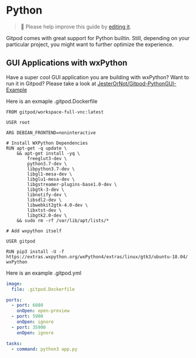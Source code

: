 # Python

> 🚧 Please help improve this guide by [editing it](https://gitpod.io/#https://github.com/gitpod-io/website/blob/master/src/docs/python_in_gitpod.md).

Gitpod comes with great support for Python builtin. Still, depending on your particular project, you might want to further optimize the experience.

## GUI Applications with wxPython
Have a super cool GUI application you are building with wxPython? Want to run it in Gitpod? Please take a look at [JesterOrNot/Gitpod-PythonGUI-Example](https://github.com/JesterOrNot/Gitpod-PythonGUI-Example)

Here is an exmaple .gitpod.Dockerfile
```docker
FROM gitpod/workspace-full-vnc:latest

USER root

ARG DEBIAN_FRONTEND=noninteractive

# Install WXPython Dependencies
RUN apt-get -q update \
    && apt-get install -yq \
        freeglut3-dev \
        python3.7-dev \
        libpython3.7-dev \
        libgl1-mesa-dev \
        libglu1-mesa-dev \
        libgstreamer-plugins-base1.0-dev \
        libgtk-3-dev \
        libnotify-dev \
        libsdl2-dev \
        libwebkit2gtk-4.0-dev \
        libxtst-dev \
        libgtk2.0-dev \
    && sudo rm -rf /var/lib/apt/lists/*

# Add wxpython itself

USER gitpod

RUN pip3 install -U -f https://extras.wxpython.org/wxPython4/extras/linux/gtk3/ubuntu-18.04/ wxPython
```
Here is an example .gitpod.yml
```yaml
image:
  file: .gitpod.Dockerfile

ports:
  - port: 6080
    onOpen: open-preview
  - port: 5900
    onOpen: ignore
  - port: 35900
    onOpen: ignore

tasks:
  - command: python3 app.py
```
